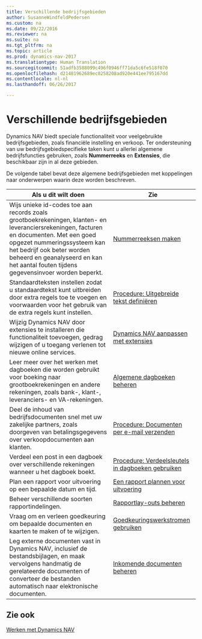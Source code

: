 ```yaml
---
title: Verschillende bedrijfsgebieden
author: SusanneWindfeldPedersen
ms.custom: na
ms.date: 09/22/2016
ms.reviewer: na
ms.suite: na
ms.tgt_pltfrm: na
ms.topic: article
ms.prod: dynamics-nav-2017
ms.translationtype: Human Translation
ms.sourcegitcommit: 51adfb3588099c496f0946ff71da5c6fe518f070
ms.openlocfilehash: d21481962689ec0258208ad920e441ee795167dd
ms.contentlocale: nl-nl
ms.lasthandoff: 06/26/2017

---
```


# <a name="across-business-areas"></a>Verschillende bedrijfsgebieden

Dynamics NAV biedt speciale functionaliteit voor veelgebruikte bedrijfsgebieden, zoals financiële instelling en verkoop. Ter ondersteuning van uw bedrijfsgebiedspecifieke taken kunt u allerlei algemene bedrijfsfuncties gebruiken, zoals **Nummerreeks** en **Extensies**, die beschikbaar zijn in al deze gebieden.

De volgende tabel bevat deze algemene bedrijfsgebieden met koppelingen naar onderwerpen waarin deze worden beschreven.

|Als u dit wilt doen   |Zie   |
|-----|------|
|Wijs unieke id-codes toe aan records zoals grootboekrekeningen, klanten- en leveranciersrekeningen, facturen en documenten. Met een goed opgezet nummeringssysteem kan het bedrijf ook beter worden beheerd en geanalyseerd en kan het aantal fouten tijdens gegevensinvoer worden beperkt.|[Nummerreeksen maken](ui-create-number-series.md)|
|Standaardteksten instellen zodat u standaardtekst kunt uitbreiden door extra regels toe te voegen en voorwaarden voor het gebruik van de extra regels kunt instellen.|[Procedure: Uitgebreide tekst definiëren](ui-how-define-ext-text.md)|
|Wijzig Dynamics NAV door extensies te installeren die functionaliteit toevoegen, gedrag wijzigen of u toegang verlenen tot nieuwe online services.|[Dynamics NAV aanpassen met extensies](ui-extensions.md)|
|Leer meer over het werken met dagboeken die worden gebruikt voor boeking naar grootboekrekeningen en andere rekeningen, zoals bank-, klant-, leveranciers- en VA-rekeningen.|[Algemene dagboeken beheren](ui-work-general-journals.md)|
|Deel de inhoud van bedrijfsdocumenten snel met uw zakelijke partners, zoals doorgeven van betalingsgegevens over verkoopdocumenten aan klanten.|[Procedure: Documenten per e-mail verzenden](ui-how-send-documents-email.md)|
|Verdeel een post in een dagboek over verschillende rekeningen wanneer u het dagboek boekt.|[Procedure: Verdeelsleutels in dagboeken gebruiken](ui-how-use-allocation-keys-general-journals.md)|
|Plan een rapport voor uitvoering op een bepaalde datum en tijd.|[Een rapport plannen voor uitvoering](ui-schedule-report.md)|
|Beheer verschillende soorten rapportindelingen.|[Rapportlay-outs beheren](ui-manage-report-layouts.md)|
|Vraag om en verleen goedkeuring om bepaalde documenten en kaarten te maken of te wijzigen.|[Goedkeuringswerkstromen gebruiken](across-how-use-approval-workflows.md)|
|Leg externe documenten vast in Dynamics NAV, inclusief de bestandsbijlagen, en maak vervolgens handmatig de gerelateerde documenten of converteer de bestanden automatisch naar elektronische documenten.|[Inkomende documenten beheren](across-income-documents.md)|

## <a name="see-also"></a>Zie ook
[Werken met Dynamics NAV](ui-work-product.md)


